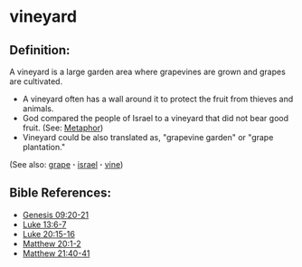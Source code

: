 # vineyard #

## Definition: ##

A vineyard is a large garden area where grapevines are grown and grapes are cultivated.

 * A vineyard often has a wall around it to protect the fruit from thieves and animals.
 * God compared the people of Israel to a vineyard that did not bear good fruit. (See: [Metaphor](https://git.door43.org/Door43/en-ta-translate-vol1/src/master/content/figs_metaphor.md))
 * Vineyard could be also translated as, "grapevine garden" or "grape plantation."

(See also: [grape](../other/grape.md) **·** [israel](../other/israel.md) **·** [vine](../other/vine.md))

## Bible References: ##

* [Genesis 09:20-21](https://door43.org/en/bible/notes/gen/09/20)
* [Luke 13:6-7](https://door43.org/en/bible/notes/luk/13/06)
* [Luke 20:15-16](https://door43.org/en/bible/notes/luk/20/15)
* [Matthew 20:1-2](https://door43.org/en/bible/notes/mat/20/01)
* [Matthew 21:40-41](https://door43.org/en/bible/notes/mat/21/40)

